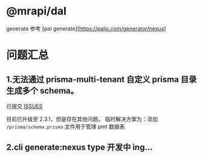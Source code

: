 # @mrapi/dal

generate 参考 [pal generate][https://paljs.com/generator/nexus]


# 问题汇总

## 1.无法通过 prisma-multi-tenant 自定义 prisma 目录生成多个 schema。

已提交 [ISSUES](https://github.com/Errorname/prisma-multi-tenant/issues/47)

目前已升级至 2.3.1，但是存在其他问题。
临时解决方案为：添加 `/prisma/schema.prisma` 文件用于管理 pmt 数据表

## 2.cli generate:nexus type 开发中 ing...
